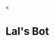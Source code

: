<<h1>Lal's Bot</h1>
<body>
<script type='text/javascript' id='susi-bot-script' data-userid='57de80958a4fbee4da7dc7afe3d8273d' data-group='Knowledge' data-language='en' data-skill='<Lal's_Bot>' src='https://susi.ai/susi-chatbot.js'></script>
</body>

